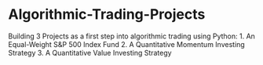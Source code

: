 # Algorithmic-Trading-Projects
Building 3 Projects as a first step into algorithmic trading using Python: 1. An Equal-Weight S&amp;P 500 Index Fund  2. A Quantitative Momentum Investing Strategy  3. A Quantitative Value Investing Strategy